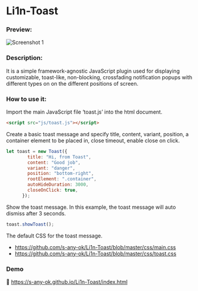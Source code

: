 # Li1n-Toast

### Preview:

![Screenshot 1](https://user-images.githubusercontent.com/54908213/99125005-eac1d780-260b-11eb-9172-a211a36c0b2a.jpg)

### Description:
It is a simple framework-agnostic JavaScript plugin used for displaying customizable, toast-like, non-blocking, crossfading notification popups with different types on on the different positions of screen.

### How to use it:
Import the main JavaScript file ‘toast.js’ into the html document.

```html
<script src="js/toast.js"></script>
```
Create a basic toast message and specify title, content, variant, position, a container element to be placed in, close timeout, enable close on click.
```js
let toast = new Toast({
        title: "Hi, from Toast",
        content: "Good job",
        variant: "danger",
        position: "bottom-right",
        rootElement: ".container",
        autoHideDuration: 3000,
        closeOnClick: true,
      });
```
Show the toast message. In this example, the toast message will auto dismiss after 3 seconds.
```js
toast.showToast();
```
The default CSS for the toast message.
- https://github.com/s-any-ok/Li1n-Toast/blob/master/css/main.css
- https://github.com/s-any-ok/Li1n-Toast/blob/master/css/toast.css

### Demo
🔗 https://s-any-ok.github.io/Li1n-Toast/index.html
